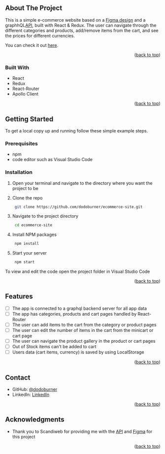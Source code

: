 <!-- Improved compatibility of back to top link: See: https://github.com/othneildrew/Best-README-Template/pull/73 -->
<a name="readme-top"></a>
<!--
*** Thanks for checking out the Best-README-Template. If you have a suggestion
*** that would make this better, please fork the repo and create a pull request
*** or simply open an issue with the tag "enhancement".
*** Don't forget to give the project a star!
*** Thanks again! Now go create something AMAZING! :D
-->

<!-- ABOUT THE PROJECT -->
## About The Project

This is a simple e-commerce website based on a [Figma design](https://www.figma.com/file/MSyCAqVy1UgNap0pvqH6H3/Junior-Frontend-Test-Designs-(Public)?node-id=0-1&t=wheeFkltpCq2DbKL-0) and a graphhQL[API](https://github.com/scandiweb/junior-react-endpoint), built with React & Redux. The user can navigate through the different categories and products, add/remove items from the cart, and see the prices for different currencies.

You can check it out [here](https://ecommerce-site99.netlify.app/).

<p align="right">(<a href="#readme-top">back to top</a>)</p>

### Built With

* React
* Redux
* React-Router
* Apollo Client

<p align="right">(<a href="#readme-top">back to top</a>)</p>

<!-- GETTING STARTED -->
## Getting Started

To get a local copy up and running follow these simple example steps.

### Prerequisites

* npm
* code editor such as Visual Studio Code

### Installation
1. Open your terminal and navigate to the directory where you want the project to be

2. Clone the repo
   ```sh
    git clone https://github.com/dodoburner/ecommerce-site.git
   ```
3. Navigate to the project directory 
    ```sh
     cd ecommerce-site
    ```
4. Install NPM packages
   ```sh
    npm install
   ```
6. Start your server
   ```sh
    npm start
   ```
    
To view and edit the code open the project folder in Visual Studio Code
<p align="right">(<a href="#readme-top">back to top</a>)</p>

<!-- Features -->
## Features

- [ ] The app is connected to a graphql backend server for all app data
- [ ] The app has categories, products and cart pages handled by React-Router
- [ ] The user can add items to the cart from the category or product pages
- [ ] The user can edit the number of items in the cart from the minicart or cart page
- [ ] The user can navigate the product gallery in the product or cart pages
- [ ] Out of Stock items can't be added to cart
- [ ] Users data (cart items, currency) is saved by using LocalStorage

<p align="right">(<a href="#readme-top">back to top</a>)</p>

<!-- CONTACT -->
## Contact

- GitHub: [@dodoburner](https://github.com/dodoburner/)
- LinkedIn: [LinkedIn](https://www.linkedin.com/in/dorian-urem)

<p align="right">(<a href="#readme-top">back to top</a>)</p>

<!-- ACKNOWLEDGMENTS -->
## Acknowledgments

* Thank you to Scandiweb for providing me with the [API](https://github.com/scandiweb/junior-react-endpoint) and [Figma](https://www.figma.com/file/MSyCAqVy1UgNap0pvqH6H3/Junior-Frontend-Test-Designs-(Public)?node-id=0-1&t=wheeFkltpCq2DbKL-0) for this project

<p align="right">(<a href="#readme-top">back to top</a>)</p>
